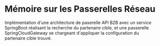 # Mémoire sur les Passerelles Réseau

Implémentation d'une architecture de paserelle API B2B avec un service SpringBoot réalisant la recherche du partenaire cible, et une passerelle SpringCloudGateway se chargeant d'appliquer la configuration du partenaire cible trouvé.
